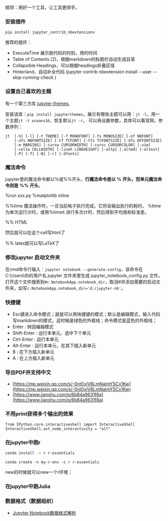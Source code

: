 
纲领：用好一个工具，让工具更顺手。


### 安装插件
```shell
pip install jupyter_contrib_nbextensions
```
推荐的插件：
- ExecuteTime 展示跑代码的时刻，用的时间
- Table of Contents (2)，根据markdown的标题栏自动生成目录
- Collapsible Headings，可以根据headings折叠区域
- Hinterland，自动补全代码
(jupyter contrib nbextension install --user --skip-running-check )
### 设置自己喜欢的主题

有一个第三方库 [jupyter-themes](https://github.com/dunovank/jupyter-themes),

安装该库：`pip install jupyterthemes`，展示有哪些主题可以用：`jt -l`，用一个主题`jt -t oceans16`，恢复默认`jt -r`，
可以再设置参数，具体可以看官网，参数序列：
```
jt  [-h] [-l] [-t THEME] [-f MONOFONT] [-fs MONOSIZE] [-nf NBFONT]
    [-nfs NBFONTSIZE] [-tf TCFONT] [-tfs TCFONTSIZE] [-dfs DFFONTSIZE]
    [-m MARGINS] [-cursw CURSORWIDTH] [-cursc CURSORCOLOR] [-vim]
    [-cellw CELLWIDTH] [-lineh LINEHEIGHT] [-altp] [-altmd] [-altout]
    [-P] [-T] [-N] [-r] [-dfonts]
```
### 魔法命令

jupyter里的魔法命令都以%或%%开头，**行魔法命令是以** **%** **开头，而单元魔法命令则是** **%%** **开头**。

%run xxx.py   %matplotlib inline

 %%time 魔法操作符，一旦当前格子执行完成，它将会输出执行的耗时。 %time 为单次运行计时，或用%timeit 进行多次计时，然后得到平均值和标准差。

%% HTML

然后就可以在这个cell写html了

%% latex就可以写LaTeX了

### 修改jupyter 启动文件夹
在cmd命令行输入：`jupyter notebook --generate-config`，该命令在 C:\Users\你的用户名\.jupyter 文件夹里生成 jupyter_notebook_config.py 文件。
打开这个文件搜索到`#c.NotebookApp.notebook_dir`，取消#并添加需要的启动文件夹，如写`c.NotebookApp.notebook_dir='d:/jupyter-nb'`。


### 快捷键

- Esc键进入命令模式；就是可以用快捷键的模式；默认是编辑模式，输入代码写markdown的模式，这时候是绿色的外框线；命令模式是蓝色的外框线；
- Enter : 转回编辑模式
- Shift-Enter : 运行本单元，选中下个单元
- Ctrl-Enter : 运行本单元
- Alt-Enter : 运行本单元，在其下插入新单元
- B : 在下方插入新单元
- A : 在上方插入新单元



### 导出PDF并支持中文
 - [https://mp.weixin.qq.com/s/-0nt0viV8LmNalmYSCx1Kw](https://mp.weixin.qq.com/s/-0nt0viV8LmNalmYSCx1Kw)
 - [https://www.jianshu.com/p/6b84a9631f8a](https://www.jianshu.com/p/6b84a9631f8a)
 
### 不用print获得多个输出的效果
```
from IPython.core.interactiveshell import InteractiveShell
InteractiveShell.ast_node_interactivity = "all"
```

 ### 在jupyter中跑r

```bash
conda install -c r r-essentials
```

```text
conda create -n my-r-env -c r r-essentials
```

new的时候就可以new一个r环境；
 
### 在jupyter中跑Julia


### 数据格式（数据组织）
- [Jupyter Notebook数据格式解析](https://mp.weixin.qq.com/s/24B1TSmMPYphXI-0ij3fJQ)
 
